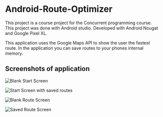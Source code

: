 # Android-Route-Optimizer

This project is a course project for the Concurrent  programming course. This project was done with Android studio. Developed with Android Nougat and Google Pixel XL. 

This application uses the Google Maps API to show the user the fastest route. In the application you can save routes to your phones internal memory.

## Screenshots of application

![Blank Start Screen](https://github.com/harjunpnik/Android-Route-Optimizer/blob/master/imgs/start.png)

![Start Screen with saved routes](https://github.com/harjunpnik/Android-Route-Optimizer/blob/master/imgs/startExample.png)

![Blank Route Screen](https://github.com/harjunpnik/Android-Route-Optimizer/blob/master/imgs/blankRoute.png)

![Saved Route Screen](https://github.com/harjunpnik/Android-Route-Optimizer/blob/master/imgs/start.png)
